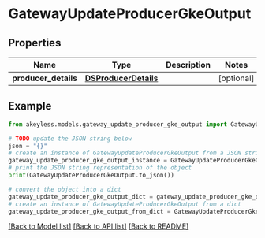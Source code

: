 # GatewayUpdateProducerGkeOutput


## Properties

Name | Type | Description | Notes
------------ | ------------- | ------------- | -------------
**producer_details** | [**DSProducerDetails**](DSProducerDetails.md) |  | [optional] 

## Example

```python
from akeyless.models.gateway_update_producer_gke_output import GatewayUpdateProducerGkeOutput

# TODO update the JSON string below
json = "{}"
# create an instance of GatewayUpdateProducerGkeOutput from a JSON string
gateway_update_producer_gke_output_instance = GatewayUpdateProducerGkeOutput.from_json(json)
# print the JSON string representation of the object
print(GatewayUpdateProducerGkeOutput.to_json())

# convert the object into a dict
gateway_update_producer_gke_output_dict = gateway_update_producer_gke_output_instance.to_dict()
# create an instance of GatewayUpdateProducerGkeOutput from a dict
gateway_update_producer_gke_output_from_dict = GatewayUpdateProducerGkeOutput.from_dict(gateway_update_producer_gke_output_dict)
```
[[Back to Model list]](../README.md#documentation-for-models) [[Back to API list]](../README.md#documentation-for-api-endpoints) [[Back to README]](../README.md)


